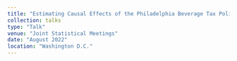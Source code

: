 ```yaml
---
title: "Estimating Causal Effects of the Philadelphia Beverage Tax Policy in the Presence of Spillover"
collection: talks
type: "Talk"
venue: "Joint Statistical Meetings"
date: "August 2022"
location: "Washington D.C."
---
```


